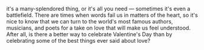 it's a many-splendored thing, or it's all you need — sometimes it's even a battlefield. There are times when words fail us in matters of the heart, so it's nice to know that we can turn to the world's most famous authors, musicians, and poets for a take on love that will make us feel understood. After all, is there a better way to celebrate Valentine's Day than by celebrating some of the best things ever said about love?